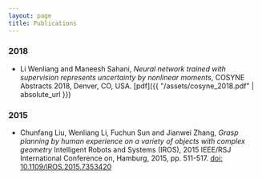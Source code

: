 ```yaml
---
layout: page
title: Publications
---
```


### 2018
* Li Wenliang and Maneesh Sahani, *Neural network trained with supervision represents uncertainty by nonlinear moments*, COSYNE Abstracts 2018, Denver, CO, USA. [pdf]({{ "/assets/cosyne_2018.pdf" | absolute_url }})


### 2015
* Chunfang Liu, Wenliang Li, Fuchun Sun and Jianwei Zhang, *Grasp planning by human experience on a variety of objects with complex geometry* Intelligent Robots and Systems (IROS), 2015 IEEE/RSJ International Conference on, Hamburg, 2015, pp. 511-517.
[doi: 10.1109/IROS.2015.7353420](http://ieeexplore.ieee.org/document/7353420/?reload=true&arnumber=7353420)

